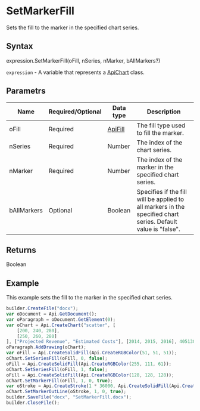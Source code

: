 # SetMarkerFill

Sets the fill to the marker in the specified chart series.

## Syntax

expression.SetMarkerFill(oFill, nSeries, nMarker, bAllMarkers?)

`expression` - A variable that represents a [ApiChart](../ApiChart.md) class.

## Parametrs

| **Name** | **Required/Optional** | **Data type** | **Description** |
| ------------- | ------------- | ------------- | ------------- |
| oFill | Required | [ApiFill](../../ApiFill/ApiFill.md) | The fill type used to fill the marker. |
| nSeries | Required | Number | The index of the chart series. |
| nMarker | Required | Number | The index of the marker in the specified chart series. |
| bAllMarkers | Optional | Boolean | Specifies if the fill will be applied to all markers in the specified chart series. Default value is "false". |

## Returns

Boolean

## Example

This example sets the fill to the marker in the specified chart series.

```javascript
builder.CreateFile("docx");
var oDocument = Api.GetDocument();
var oParagraph = oDocument.GetElement(0);
var oChart = Api.CreateChart("scatter", [
	[200, 240, 280],
	[250, 260, 280]
], ["Projected Revenue", "Estimated Costs"], [2014, 2015, 2016], 4051300, 2347595, 24);
oParagraph.AddDrawing(oChart);
var oFill = Api.CreateSolidFill(Api.CreateRGBColor(51, 51, 51));
oChart.SetSeriesFill(oFill, 0, false);
oFill = Api.CreateSolidFill(Api.CreateRGBColor(255, 111, 61));
oChart.SetSeriesFill(oFill, 1, false);
oFill = Api.CreateSolidFill(Api.CreateRGBColor(128, 128, 128));
oChart.SetMarkerFill(oFill, 1, 0, true);
var oStroke = Api.CreateStroke(1 * 36000, Api.CreateSolidFill(Api.CreateRGBColor(128, 128, 128)));
oChart.SetMarkerOutLine(oStroke, 1, 0, true);
builder.SaveFile("docx", "SetMarkerFill.docx");
builder.CloseFile();
```